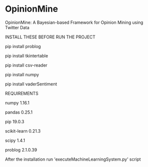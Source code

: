 # OpinionMine
OpinionMine: A Bayesian-based Framework for Opinion Mining using Twitter Data

INSTALL THESE BEFORE RUN THE PROJECT

pip install problog

pip install tkintertable

pip install csv-reader

pip install numpy

pip install vaderSentiment

REQUIREMENTS

numpy 1.16.1

pandas 0.25.1

pip	19.0.3

scikit-learn	0.21.3	

scipy	1.4.1

problog 2.1.0.39

After the installation run 'executeMachineLearningSystem.py' script
